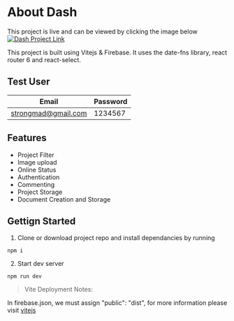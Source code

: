 # About Dash

This project is live and can be viewed by clicking the image below
[![Dash Project Link](https://github.com/0lgaP/good-merning/blob/main/FirebaseCourse/olganization/src/assets/dash.png?raw=true)](https://dash-1fdb7.web.app/login)

This project is built using Vitejs & Firebase. It uses the date-fns library, react router 6 and react-select. 



## Test User
| Email | Password |
| ------ | ------ |
|strongmad@gmail.com | 1234567

## Features

* Project Filter
* Image upload
* Online Status
* Authentication
* Commenting
* Project Storage
* Document Creation and Storage

## Gettign Started

1. Clone or download project repo and install dependancies by running
```
npm i
```

2. Start dev server
```
npm run dev
```



>Vite Deployment Notes:

In firebase.json, we must assign "public": "dist", for more information please visit [vitejs](https://vitejs.dev/guide/static-deploy.html#google-firebase)
